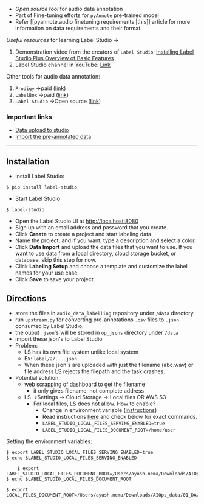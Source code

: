 - _Open source tool_ for audio data annotation
- Part of Fine-tuning efforts for `pyAnnote` pre-trained model
- Refer [[pyannote.audio finetuning requirements |this]] article for more information on data requirements and their format.

_Useful resources_ for learning Label Studio →
1. Demonstration video from the creators of `Label Studio`: [Installing Label Studio Plus Overview of Basic Features](https://www.youtube.com/watch?v=A0cob_f5BmM)
2. Label Studio channel in YouTube: [Link](https://www.youtube.com/@labelstudio520)

Other tools for audio data annotation:
1. `Prodigy` →paid ([link](https://prodi.gy/docs/audio-video))
2. `LabelBox` →paid ([link](https://labelbox.com/))
3. `Label Studio` →Open source ([link](https://labelstud.io/))

### Important links
- [Data upload to studio](https://labelstud.io/guide/tasks.html#Basic-Label-Studio-JSON-format)
- [Import the pre-annotated data](https://labelstud.io/guide/predictions.html)
---

## Installation
- Install Label Studio:
```shell
$ pip install label-studio
```
- Start Label Studio
```shell
$ label-studio
```
- Open the Label Studio UI at [http://localhost:8080](http://localhost:8080/)
- Sign up with an email address and password that you create.
- Click **Create** to create a project and start labeling data. 
- Name the project, and if you want, type a description and select a color.
- Click **Data Import** and upload the data files that you want to use. If you want to use data from a local directory, cloud storage bucket, or database, skip this step for now.
- Click **Labeling Setup** and choose a template and customize the label names for your use case.
- Click **Save** to save your project.


## Directions
- store the files in `audio_data_labelling` repository under `/data` directory.
- run `upstream.py` for converting pre-annotations `.csv` files to `.json` consumed by Label Studio.
- the ouput `.json`'s will be stored in `op_jsons` directory under `/data`
- import these json's to Label Studio
- Problem: 
	- LS has its own file system unlike local system
	- Ex: `label/2/....json`
	- When these json's are uploaded with just the filename (abc.wav) or file address LS rejects the filepath and the task crashes.
- Potential solution:
	- web scrapping of dashboard to get the filename
		- it only gives filename, not complete address
	- LS →Settings → Cloud Storage → Local files OR AWS S3
		- For local files, LS does not allow. How to enable?
			- Change in environment variable ([instructions](https://labelstud.io/guide/start.html#Set-environment-variables))
			- Read instructions [here](https://labelstud.io/guide/storage.html#Local-storage) and check below for exact commands.
			- `LABEL_STUDIO_LOCAL_FILES_SERVING_ENABLED=true`
			- `LABEL_STUDIO_LOCAL_FILES_DOCUMENT_ROOT=/home/user`



Setting the environment variables:
```shell
$ export LABEL_STUDIO_LOCAL_FILES_SERVING_ENABLED=true
$ echo $LABEL_STUDIO_LOCAL_FILES_SERVING_ENABLED 

	$ export LABEL_STUDIO_LOCAL_FILES_DOCUMENT_ROOT=/Users/ayush.nema/Downloads/AIOps_data/01_DA/
$ echo $LABEL_STUDIO_LOCAL_FILES_DOCUMENT_ROOT   

$ export LOCAL_FILES_DOCUMENT_ROOT=/Users/ayush.nema/Downloads/AIOps_data/01_DA/


```